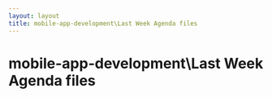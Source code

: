 ```yaml
---
layout: layout
title: mobile-app-development\Last Week Agenda files
---
```


# mobile-app-development\Last Week Agenda files

